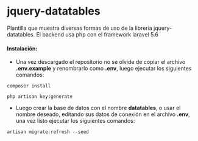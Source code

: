 # jquery-datatables
Plantilla que muestra diversas formas de uso de la librería jquery-datatables. El backend usa php con el framework laravel 5.6

#### Instalación:
- Una vez descargado el repositorio no se olvide de copiar el archivo **.env.example**
 y renombrarlo como **.env**, luego ejecutar los siguientes comandos:
```console
composer install
```
```console
php artisan key:generate
```
- Luego crear la base de datos con el nombre **datatables**, o
usar el nombre deseado, editando sus datos de conexión en el archivo **.env**,
una vez listo ejecutar los siguientes comandos:

```console
artisan migrate:refresh --seed
```